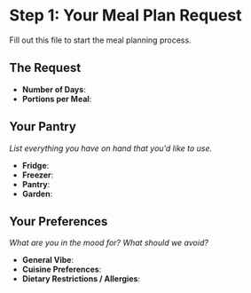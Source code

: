 # Step 1: Your Meal Plan Request

Fill out this file to start the meal planning process.

## The Request
- **Number of Days**: 
- **Portions per Meal**: 

## Your Pantry
*List everything you have on hand that you'd like to use.*
- **Fridge**:
- **Freezer**:
- **Pantry**:
- **Garden**:

## Your Preferences
*What are you in the mood for? What should we avoid?*
- **General Vibe**:
- **Cuisine Preferences**:
- **Dietary Restrictions / Allergies**: